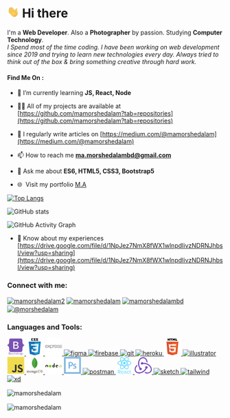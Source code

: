 # <img src="hello.gif" width="28px" alt="hi"> Hi there

I'm a **Web Developer**. Also a **Photographer** by passion. Studying **Computer Technology**.<br>
<i>I Spend most of the time coding. I have been working on web development since 2019 and trying to learn new technologies every day. Always tried to think out of the box & bring something creative through hard work.</i>
  
####  Find Me On :

- 🌱 I’m currently learning **JS, React, Node**

- 👨‍💻 All of my projects are available at [https://github.com/mamorshedalam?tab=repositories](https://github.com/mamorshedalam?tab=repositories)

- 📝 I regularly write articles on [https://medium.com/@mamorshedalam](https://medium.com/@mamorshedalam)

- 📫 How to reach me **ma.morshedalambd@gmail.com**

- 💬 Ask me about **ES6, HTML5, CSS3, Bootstrap5**

- 🌐 &nbsp;Visit my portfolio [M.A](https://mamorshedalam.netlify.app/)



[![Top Langs](https://github-readme-stats.vercel.app/api/top-langs/?username=mamorshedalam)](https://github.com/anuraghazra/github-readme-stats)

![GitHub stats](https://github-readme-stats.vercel.app/api?username=mamorshedalam&show_icons=true)  

![GitHub Activity Graph](https://activity-graph.herokuapp.com/graph?username=mamorshedalam)  



- 📄 Know about my experiences [https://drive.google.com/file/d/1NpJez7NmX8fWX1wlnpdIivzNDRNJhbsI/view?usp=sharing](https://drive.google.com/file/d/1NpJez7NmX8fWX1wlnpdIivzNDRNJhbsI/view?usp=sharing)

<h3 align="left">Connect with me:</h3>
<p align="left">
<a href="https://twitter.com/mamorshedalam2" target="blank"><img align="center" src="https://raw.githubusercontent.com/rahuldkjain/github-profile-readme-generator/master/src/images/icons/Social/twitter.svg" alt="mamorshedalam2" height="30" width="40" /></a>
<a href="https://linkedin.com/in/mamorshedalam" target="blank"><img align="center" src="https://raw.githubusercontent.com/rahuldkjain/github-profile-readme-generator/master/src/images/icons/Social/linked-in-alt.svg" alt="mamorshedalam" height="30" width="40" /></a>
<a href="https://fb.com/mamorshedalambd" target="blank"><img align="center" src="https://raw.githubusercontent.com/rahuldkjain/github-profile-readme-generator/master/src/images/icons/Social/facebook.svg" alt="mamorshedalambd" height="30" width="40" /></a>
<a href="https://medium.com/@morshedalam" target="blank"><img align="center" src="https://raw.githubusercontent.com/rahuldkjain/github-profile-readme-generator/master/src/images/icons/Social/medium.svg" alt="@morshedalam" height="30" width="40" /></a>
</p>

<h3 align="left">Languages and Tools:</h3>
<p align="left"> <a href="https://getbootstrap.com" target="_blank" rel="noreferrer"> <img src="https://raw.githubusercontent.com/devicons/devicon/master/icons/bootstrap/bootstrap-plain-wordmark.svg" alt="bootstrap" width="40" height="40"/> </a> <a href="https://www.w3schools.com/css/" target="_blank" rel="noreferrer"> <img src="https://raw.githubusercontent.com/devicons/devicon/master/icons/css3/css3-original-wordmark.svg" alt="css3" width="40" height="40"/> </a> <a href="https://expressjs.com" target="_blank" rel="noreferrer"> <img src="https://raw.githubusercontent.com/devicons/devicon/master/icons/express/express-original-wordmark.svg" alt="express" width="40" height="40"/> </a> <a href="https://www.figma.com/" target="_blank" rel="noreferrer"> <img src="https://www.vectorlogo.zone/logos/figma/figma-icon.svg" alt="figma" width="40" height="40"/> </a> <a href="https://firebase.google.com/" target="_blank" rel="noreferrer"> <img src="https://www.vectorlogo.zone/logos/firebase/firebase-icon.svg" alt="firebase" width="40" height="40"/> </a> <a href="https://git-scm.com/" target="_blank" rel="noreferrer"> <img src="https://www.vectorlogo.zone/logos/git-scm/git-scm-icon.svg" alt="git" width="40" height="40"/> </a> <a href="https://heroku.com" target="_blank" rel="noreferrer"> <img src="https://www.vectorlogo.zone/logos/heroku/heroku-icon.svg" alt="heroku" width="40" height="40"/> </a> <a href="https://www.w3.org/html/" target="_blank" rel="noreferrer"> <img src="https://raw.githubusercontent.com/devicons/devicon/master/icons/html5/html5-original-wordmark.svg" alt="html5" width="40" height="40"/> </a> <a href="https://www.adobe.com/in/products/illustrator.html" target="_blank" rel="noreferrer"> <img src="https://www.vectorlogo.zone/logos/adobe_illustrator/adobe_illustrator-icon.svg" alt="illustrator" width="40" height="40"/> </a> <a href="https://developer.mozilla.org/en-US/docs/Web/JavaScript" target="_blank" rel="noreferrer"> <img src="https://raw.githubusercontent.com/devicons/devicon/master/icons/javascript/javascript-original.svg" alt="javascript" width="40" height="40"/> </a> <a href="https://www.mongodb.com/" target="_blank" rel="noreferrer"> <img src="https://raw.githubusercontent.com/devicons/devicon/master/icons/mongodb/mongodb-original-wordmark.svg" alt="mongodb" width="40" height="40"/> </a> <a href="https://nodejs.org" target="_blank" rel="noreferrer"> <img src="https://raw.githubusercontent.com/devicons/devicon/master/icons/nodejs/nodejs-original-wordmark.svg" alt="nodejs" width="40" height="40"/> </a> <a href="https://www.photoshop.com/en" target="_blank" rel="noreferrer"> <img src="https://raw.githubusercontent.com/devicons/devicon/master/icons/photoshop/photoshop-line.svg" alt="photoshop" width="40" height="40"/> </a> <a href="https://postman.com" target="_blank" rel="noreferrer"> <img src="https://www.vectorlogo.zone/logos/getpostman/getpostman-icon.svg" alt="postman" width="40" height="40"/> </a> <a href="https://reactjs.org/" target="_blank" rel="noreferrer"> <img src="https://raw.githubusercontent.com/devicons/devicon/master/icons/react/react-original-wordmark.svg" alt="react" width="40" height="40"/> </a> <a href="https://redux.js.org" target="_blank" rel="noreferrer"> <img src="https://raw.githubusercontent.com/devicons/devicon/master/icons/redux/redux-original.svg" alt="redux" width="40" height="40"/> </a> <a href="https://www.sketch.com/" target="_blank" rel="noreferrer"> <img src="https://www.vectorlogo.zone/logos/sketchapp/sketchapp-icon.svg" alt="sketch" width="40" height="40"/> </a> <a href="https://tailwindcss.com/" target="_blank" rel="noreferrer"> <img src="https://www.vectorlogo.zone/logos/tailwindcss/tailwindcss-icon.svg" alt="tailwind" width="40" height="40"/> </a> <a href="https://www.adobe.com/products/xd.html" target="_blank" rel="noreferrer"> <img src="https://cdn.worldvectorlogo.com/logos/adobe-xd.svg" alt="xd" width="40" height="40"/> </a> </p>

<p><img align="center" src="https://github-readme-stats.vercel.app/api/top-langs?username=mamorshedalam&show_icons=true&locale=en&layout=compact" alt="mamorshedalam" /></p>

<p><img align="center" src="https://github-readme-streak-stats.herokuapp.com/?user=mamorshedalam&" alt="mamorshedalam" /></p>

